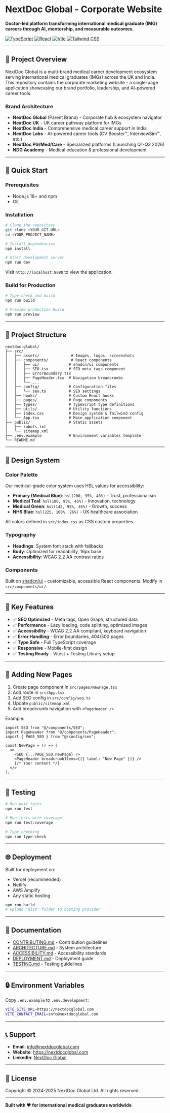 # NextDoc Global - Corporate Website

**Doctor-led platform transforming international medical graduate (IMG) careers through AI, mentorship, and measurable outcomes.**

[![TypeScript](https://img.shields.io/badge/TypeScript-4.9+-blue.svg)](https://www.typescriptlang.org/)
[![React](https://img.shields.io/badge/React-18.3+-61DAFB.svg)](https://reactjs.org/)
[![Vite](https://img.shields.io/badge/Vite-5.0+-646CFF.svg)](https://vitejs.dev/)
[![Tailwind CSS](https://img.shields.io/badge/Tailwind_CSS-3.4+-38B2AC.svg)](https://tailwindcss.com/)

---

## 🏥 Project Overview

NextDoc Global is a multi-brand medical career development ecosystem serving international medical graduates (IMGs) across the UK and India. This repository contains the corporate marketing website - a single-page application showcasing our brand portfolio, leadership, and AI-powered career tools.

### Brand Architecture

- **NextDoc Global** (Parent Brand) - Corporate hub & ecosystem navigator
- **NextDoc UK** - UK career pathway platform for IMGs
- **NextDoc India** - Comprehensive medical career support in India
- **NextDoc Labs** - AI-powered career tools (CV Booster™, InterviewSim™, etc.)
- **NextDoc PG/Med/Care** - Specialized platforms (Launching Q1-Q3 2026)
- **NDG Academy** - Medical education & professional development

---

## 🚀 Quick Start

### Prerequisites
- Node.js 18+ and npm
- Git

### Installation

```bash
# Clone the repository
git clone <YOUR_GIT_URL>
cd <YOUR_PROJECT_NAME>

# Install dependencies
npm install

# Start development server
npm run dev
```

Visit `http://localhost:8080` to view the application.

### Build for Production

```bash
# Type check and build
npm run build

# Preview production build
npm run preview
```

---

## 📁 Project Structure

```
nextdoc-global/
├── src/
│   ├── assets/              # Images, logos, screenshots
│   ├── components/          # React components
│   │   ├── ui/             # shadcn/ui components
│   │   ├── SEO.tsx         # SEO meta tags component
│   │   ├── ErrorBoundary.tsx
│   │   ├── PageHeader.tsx  # Navigation breadcrumbs
│   │   └── ...
│   ├── config/             # Configuration files
│   │   └── seo.ts          # SEO settings
│   ├── hooks/              # Custom React hooks
│   ├── pages/              # Page components
│   ├── types/              # TypeScript type definitions
│   ├── utils/              # Utility functions
│   ├── index.css           # Design system & Tailwind config
│   └── App.tsx             # Main application component
├── public/                 # Static assets
│   ├── robots.txt
│   └── sitemap.xml
├── .env.example            # Environment variables template
└── README.md
```

---

## 🎨 Design System

### Color Palette

Our medical-grade color system uses HSL values for accessibility:

- **Primary (Medical Blue)**: `hsl(200, 95%, 48%)` - Trust, professionalism
- **Medical Teal**: `hsl(180, 95%, 45%)` - Innovation, technology
- **Medical Green**: `hsl(142, 95%, 45%)` - Growth, success
- **NHS Blue**: `hsl(225, 100%, 26%)` - UK healthcare association

All colors defined in `src/index.css` as CSS custom properties.

### Typography

- **Headings**: System font stack with fallbacks
- **Body**: Optimized for readability, 16px base
- **Accessibility**: WCAG 2.2 AA contrast ratios

### Components

Built on [shadcn/ui](https://ui.shadcn.com/) - customizable, accessible React components. Modify in `src/components/ui/`.

---

## 🧩 Key Features

- ✅ **SEO Optimized** - Meta tags, Open Graph, structured data
- ✅ **Performance** - Lazy loading, code splitting, optimized images
- ✅ **Accessibility** - WCAG 2.2 AA compliant, keyboard navigation
- ✅ **Error Handling** - Error boundaries, 404/500 pages
- ✅ **Type Safe** - Full TypeScript coverage
- ✅ **Responsive** - Mobile-first design
- ✅ **Testing Ready** - Vitest + Testing Library setup

---

## 📝 Adding New Pages

1. Create page component in `src/pages/NewPage.tsx`
2. Add route in `src/App.tsx`
3. Add SEO config in `src/config/seo.ts`
4. Update `public/sitemap.xml`
5. Add breadcrumb navigation with `<PageHeader />`

Example:
```tsx
import SEO from "@/components/SEO";
import PageHeader from "@/components/PageHeader";
import { PAGE_SEO } from "@/config/seo";

const NewPage = () => (
  <>
    <SEO {...PAGE_SEO.newPage} />
    <PageHeader breadcrumbItems={[{ label: "New Page" }]} />
    {/* Your content */}
  </>
);
```

---

## 🧪 Testing

```bash
# Run unit tests
npm run test

# Run tests with coverage
npm run test:coverage

# Type checking
npm run type-check
```

---

## 🌐 Deployment

Built for deployment on:
- Vercel (recommended)
- Netlify
- AWS Amplify
- Any static hosting

```bash
npm run build
# Upload 'dist' folder to hosting provider
```

---

## 📄 Documentation

- [CONTRIBUTING.md](./CONTRIBUTING.md) - Contribution guidelines
- [ARCHITECTURE.md](./ARCHITECTURE.md) - System architecture
- [ACCESSIBILITY.md](./ACCESSIBILITY.md) - Accessibility standards
- [DEPLOYMENT.md](./DEPLOYMENT.md) - Deployment guide
- [TESTING.md](./TESTING.md) - Testing guidelines

---

## 🔒 Environment Variables

Copy `.env.example` to `.env.development`:

```bash
VITE_SITE_URL=https://nextdocglobal.com
VITE_CONTACT_EMAIL=info@nextdocglobal.com
```

---

## 📞 Support

- **Email**: info@nextdocglobal.com
- **Website**: https://nextdocglobal.com
- **LinkedIn**: [NextDoc Global](https://www.linkedin.com/company/nextdoc-global)

---

## 📜 License

Copyright © 2024-2025 NextDoc Global Ltd. All rights reserved.

---

**Built with ❤️ for international medical graduates worldwide**
